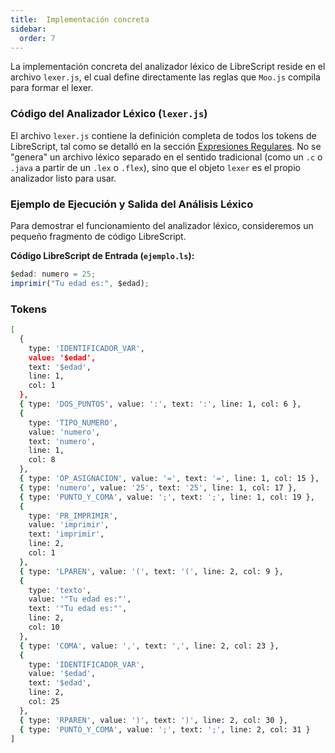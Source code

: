 ```yaml
---
title:  Implementación concreta 
sidebar:
  order: 7
---
```


La implementación concreta del analizador léxico de LibreScript reside en el archivo `lexer.js`, el cual define directamente las reglas que `Moo.js` compila para formar el lexer.

### Código del Analizador Léxico (`lexer.js`)

El archivo `lexer.js` contiene la definición completa de todos los tokens de LibreScript, tal como se detalló en la sección [Expresiones Regulares](/AstroLibresScript/lexico/regex/). No se "genera" un archivo léxico separado en el sentido tradicional (como un `.c` o `.java` a partir de un `.lex` o `.flex`), sino que el objeto `lexer` es el propio analizador listo para usar.

### Ejemplo de Ejecución y Salida del Análisis Léxico

Para demostrar el funcionamiento del analizador léxico, consideremos un pequeño fragmento de código LibreScript.

**Código LibreScript de Entrada (`ejemplo.ls`):**

```ts
$edad: numero = 25;
imprimir("Tu edad es:", $edad);
```

### Tokens

```bash
[
  {
    type: 'IDENTIFICADOR_VAR',
    value: '$edad',
    text: '$edad',
    line: 1,
    col: 1
  },
  { type: 'DOS_PUNTOS', value: ':', text: ':', line: 1, col: 6 },
  {
    type: 'TIPO_NUMERO',
    value: 'numero',
    text: 'numero',
    line: 1,
    col: 8
  },
  { type: 'OP_ASIGNACION', value: '=', text: '=', line: 1, col: 15 },
  { type: 'numero', value: '25', text: '25', line: 1, col: 17 },
  { type: 'PUNTO_Y_COMA', value: ';', text: ';', line: 1, col: 19 },
  {
    type: 'PR_IMPRIMIR',
    value: 'imprimir',
    text: 'imprimir',
    line: 2,
    col: 1
  },
  { type: 'LPAREN', value: '(', text: '(', line: 2, col: 9 },
  {
    type: 'texto',
    value: '"Tu edad es:"',
    text: '"Tu edad es:"',
    line: 2,
    col: 10
  },
  { type: 'COMA', value: ',', text: ',', line: 2, col: 23 },
  {
    type: 'IDENTIFICADOR_VAR',
    value: '$edad',
    text: '$edad',
    line: 2,
    col: 25
  },
  { type: 'RPAREN', value: ')', text: ')', line: 2, col: 30 },
  { type: 'PUNTO_Y_COMA', value: ';', text: ';', line: 2, col: 31 }
]
```
